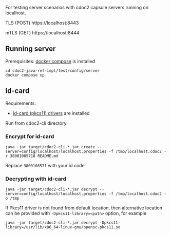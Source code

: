 For testing server scenarios with cdoc2 capsule servers running on localhost.

TLS (POST)
https://localhost:8443

mTLS (GET)
https://localhost:8444

## Running server

Prerequisites: [docker compose](https://docs.docker.com/compose/install/) is installed  
```
cd cdoc2-java-ref-impl/test/config/server
docker compose up
```

## Id-card

Requirements:
* [id-card (pkcs11) drivers](https://www.id.ee/) are installed

Run from cdoc2-cli directory

### Encrypt for id-card
```
java -jar target/cdoc2-cli-*.jar create --server=config/localhost/localhost.properties -f /tmp/localhost.cdoc2 -r 38001085718 README.md
```
Replace `3800108571` with your id code

### Decrypting with id-card
```
java -jar target/cdoc2-cli-*.jar decrypt --server=config/localhost/localhost.properties -f /tmp/localhost.cdoc2 -o /tmp
```

If Pkcs11 driver is not found from default location, then alternative location can be provided with 
`-Dpkcs11-library=<path>` option, for example
```
java -jar target/cdoc2-cli-*.jar decrypt -Dpkcs11-library=/usr/lib/x86_64-linux-gnu/opensc-pkcs11.so
```
